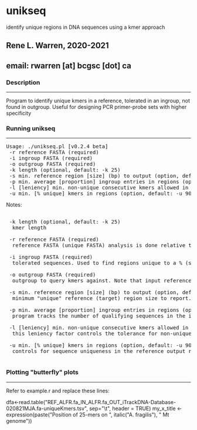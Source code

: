 # unikseq
identify unique regions in DNA sequences using a kmer approach

## Rene L. Warren, 2020-2021
## email: rwarren [at] bcgsc [dot] ca


### Description
-----------

Program to identify unique kmers in a reference, tolerated in an ingroup, not found in outgroup. Useful for designing PCR primer-probe sets with higher specificity 

### Running unikseq
-----------

<pre>
Usage: ./unikseq.pl [v0.2.4 beta]
 -r reference FASTA (required)
 -i ingroup FASTA (required)
 -o outgroup FASTA (required)
 -k length (optional, default: -k 25)
 -s min. reference region [size] (bp) to output (option, default: -s 100 bp)
 -p min. average [proportion] ingroup entries in regions (option, default: -p 25 %)
 -l [leniency] min. non-unique consecutive kmers allowed in outgroup (option, default: -l 1)
 -u min. [% unique] kmers in regions (option, default: -u 90 %)
</pre>

Notes:
<pre>

 -k length (optional, default: -k 25)
  kmer length

 -r reference FASTA (required)
  reference FASTA (unique FASTA) analysis is done relative to it

 -i ingroup FASTA (required)
  tolerated sequences. Used to find regions unique to a % (see -p option)

 -o outgroup FASTA (required)
  outgroup to query kmers against. Note that input reference and ingroup sequences will be automatically excluded from this set.

 -s min. reference region [size] (bp) to output (option, default: -s 100 bp)
  minimum "unique" reference (target) region size to report.

 -p min. average [proportion] ingroup entries in regions (option, default: -p 25 %)
  program tracks the number of qualifying sequences in the ingroup over the sequence stretch, averages and calculates a proportion of the total entries in the ingroup. Sequences are reported only when that proportion is above the minimum set here. 

 -l [leniency] min. non-unique consecutive kmers allowed in outgroup (option, default: -l 1)
  this leniency factor controls the tolerance for non-unique kmers in the outgroup when computing a sequence stretch. If set to 0, the sequence stretch is limited to unique kmers only and the % unique bases of the stretch will be 100% (see next parameter). Set to 1, allows some leniency and tolerates a single non-unique kmer in a row. Set to 2, tolerates up to 2 in a row, etc. When set >0, the %unique bases of a sequence stretch will almost never be 100% unique and so -u MUST be lowered below 100%.

 -u min. [% unique] kmers in regions (option, default: -u 90 %)
  controls for sequence uniqueness in the reference output regions. 

</pre>


### Plotting "butterfly" plots
-----------

Refer to example.r and replace these lines:

dfa<-read.table("REF_ALFR.fa_IN_ALFR.fa_OUT_iTrackDNA-Database-020821MJA.fa-uniqueKmers.tsv", sep="\t", header = TRUE)
my_x_title <- expression(paste("Position of 25-mers on ", italic("A. fragilis"), " Mt genome"))



